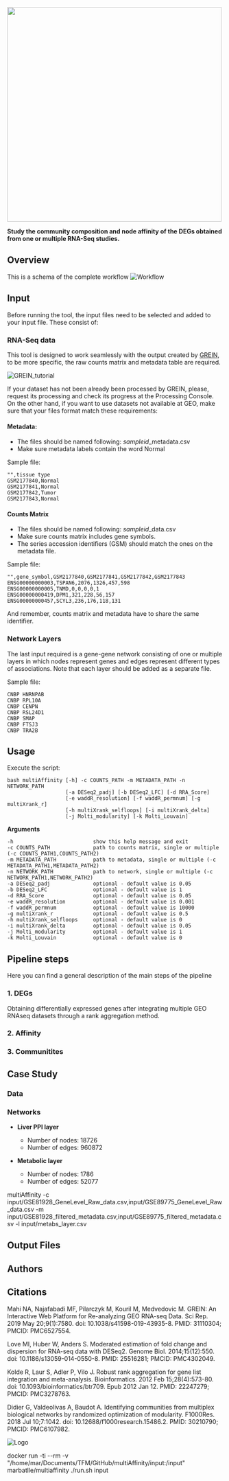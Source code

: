 <img src=".img/multiAffinty-logo.png" width="500">

**Study the community composition and node affinity of the DEGs obtained from one or multiple RNA-Seq studies.**

## Overview
This is a schema of the complete workflow
![Workflow](.img/multiAffinity_workflow.png)

## Input
Before running the tool, the input files need to be selected and added to your input file. These consist of:

### RNA-Seq data
This tool is designed to work seamlessly with the output created by [GREIN](http://www.ilincs.org/apps/grein/?gse=), to be more specific, the raw counts matrix and metadata table are required. 

![GREIN_tutorial](.img/tutorial_grein.png)

If your dataset has not been already been processed by GREIN, please, request its processing and check its progress at the Processing Console. On the other hand, if you want to use datasets not available at GEO, make sure that your files format match these requirements:

#### Metadata:
* The files should be named following: *sampleid*_metadata.csv
* Make sure metadata labels contain the word Normal

Sample file:

    "",tissue type
    GSM2177840,Normal
    GSM2177841,Normal
    GSM2177842,Tumor
    GSM2177843,Normal

#### Counts Matrix
* The files should be named following: *sampleid*_data.csv
* Make sure counts matrix includes gene symbols.
* The series accession identifiers (GSM) should match the ones on the metadata file.

Sample file:

    "",gene_symbol,GSM2177840,GSM2177841,GSM2177842,GSM2177843
    ENSG00000000003,TSPAN6,2076,1326,457,598
    ENSG00000000005,TNMD,0,0,0,0,1
    ENSG00000000419,DPM1,321,228,56,157
    ENSG00000000457,SCYL3,236,176,118,131

And remember, counts matrix and metadata have to share the same identifier.


### Network Layers
The last input required is a gene-gene network consisting of one or multiple layers in which nodes represent genes and edges represent different types of associations. Note that each layer should be added as a separate file.

Sample file:

    CNBP HNRNPAB
    CNBP RPL10A
    CNBP CENPN
    CNBP RSL24D1
    CNBP SMAP
    CNBP FTSJ3
    CNBP TRA2B

## Usage

Execute the script:

    bash multiAffinity [-h] -c COUNTS_PATH -m METADATA_PATH -n NETWORK_PATH
                       [-a DESeq2_padj] [-b DESeq2_LFC] [-d RRA_Score]
                       [-e waddR_resolution] [-f waddR_permnum] [-g multiXrank_r]
                       [-h multiXrank_selfloops] [-i multiXrank_delta]
                       [-j Molti_modularity] [-k Molti_Louvain]

**Arguments**

    -h                          show this help message and exit
    -c COUNTS_PATH              path to counts matrix, single or multiple (-c COUNTS_PATH1,COUNTS_PATH2)
    -m METADATA_PATH            path to metadata, single or multiple (-c METADATA_PATH1,METADATA_PATH2)
    -n NETWORK_PATH             path to network, single or multiple (-c NETWORK_PATH1,NETWORK_PATH2)
    -a DESeq2_padj              optional - default value is 0.05
    -b DESeq2_LFC               optional - default value is 1
    -d RRA_Score                optional - default value is 0.05
    -e waddR_resolution         optional - default value is 0.001
    -f waddR_permnum            optional - default value is 10000
    -g multiXrank_r             optional - default value is 0.5
    -h multiXrank_selfloops     optional - default value is 0
    -i multiXrank_delta         optional - default value is 0.05
    -j Molti_modularity         optional - default value is 1
    -k Molti_Louvain            optional - default value is 0

## Pipeline steps
Here you can find a general description of the main steps of the pipeline

### 1. DEGs
Obtaining differentially expressed genes after integrating multiple GEO RNAseq datasets through a rank aggregation method.

### 2. Affinity

### 3. Communitites

## Case Study 

### Data

### Networks

* **Liver PPI layer**

    * Number of nodes: 18726
    * Number of edges: 960872

* **Metabolic layer**
    * Number of nodes: 1786
    * Number of edges: 52077

multiAffinity -c input/GSE81928_GeneLevel_Raw_data.csv,input/GSE89775_GeneLevel_Raw_data.csv -m input/GSE81928_filtered_metadata.csv,input/GSE89775_filtered_metadata.csv -l input/metabs_layer.csv


## Output Files

## Authors

## Citations
Mahi NA, Najafabadi MF, Pilarczyk M, Kouril M, Medvedovic M. GREIN: An Interactive Web Platform for Re-analyzing GEO RNA-seq Data. Sci Rep. 2019 May 20;9(1):7580. doi: 10.1038/s41598-019-43935-8. PMID: 31110304; PMCID: PMC6527554.

Love MI, Huber W, Anders S. Moderated estimation of fold change and dispersion for RNA-seq data with DESeq2. Genome Biol. 2014;15(12):550. doi: 10.1186/s13059-014-0550-8. PMID: 25516281; PMCID: PMC4302049.

Kolde R, Laur S, Adler P, Vilo J. Robust rank aggregation for gene list integration and meta-analysis. Bioinformatics. 2012 Feb 15;28(4):573-80. doi: 10.1093/bioinformatics/btr709. Epub 2012 Jan 12. PMID: 22247279; PMCID: PMC3278763.

Didier G, Valdeolivas A, Baudot A. Identifying communities from multiplex biological networks by randomized optimization of modularity. F1000Res. 2018 Jul 10;7:1042. doi: 10.12688/f1000research.15486.2. PMID: 30210790; PMCID: PMC6107982.

![Logo](.img/logos-project.jpg)



docker run -ti --rm -v "/home/mar/Documents/TFM/GitHub/multiAffinity/input:/input" marbatlle/multiaffinity ./run.sh input
